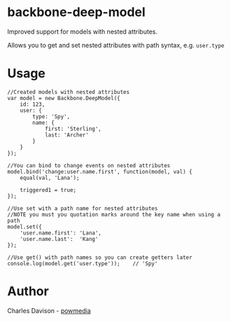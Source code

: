 backbone-deep-model
===================

Improved support for models with nested attributes.

Allows you to get and set nested attributes with path syntax, e.g. `user.type`

Usage
=====

    //Created models with nested attributes
    var model = new Backbone.DeepModel({
        id: 123,
        user: {
            type: 'Spy',
            name: {
                first: 'Sterling',
                last: 'Archer'
            }
        }
    });
    
    //You can bind to change events on nested attributes
    model.bind('change:user.name.first', function(model, val) {
        equal(val, 'Lana');
    
        triggered1 = true;
    });
    
    //Use set with a path name for nested attributes
    //NOTE you must you quotation marks around the key name when using a path
    model.set({
        'user.name.first': 'Lana',
        'user.name.last':  'Kang'
    });
    
    //Use get() with path names so you can create getters later
    console.log(model.get('user.type'));    // 'Spy'

Author
======

Charles Davison - [powmedia](http://github.com/powmedia)
